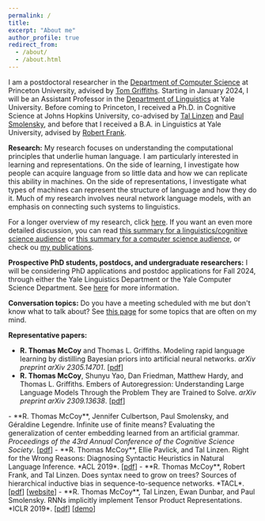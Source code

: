 ```yaml
---
permalink: /
title: 
excerpt: "About me"
author_profile: true
redirect_from: 
  - /about/
  - /about.html
---
```


I am a postdoctoral researcher in the [Department of Computer Science](https://www.cs.princeton.edu/) at Princeton University, advised by [Tom Griffiths](https://cocosci.princeton.edu/tom/index.php). Starting in January 2024, I will be an Assistant Professor in the [Department of Linguistics](https://ling.yale.edu/) at Yale University. Before coming to Princeton, I received a Ph.D. in Cognitive Science at Johns Hopkins University, co-advised by [Tal Linzen](http://tallinzen.net/) and [Paul Smolensky](http://cogsci.jhu.edu/directory/paul-smolensky/), and before that I received a B.A. in Linguistics at Yale University, advised by [Robert Frank](https://ling.yale.edu/people/robert-frank).

**Research:** My research focuses on understanding the computational principles that underlie human language. I am particularly interested in learning and representations. On the side of learning, I investigate how people can acquire language from so little data and how we can replicate this ability in machines. On the side of representations, I investigate what types of machines can represent the structure of language and how they do it. Much of my research involves neural network language models, with an emphasis on connecting such systems to linguistics.

For a longer overview of my research, click [here](https://rtmccoy.com/research/). If you want an even more detailed discussion, you can read [this summary for a linguistics/cognitive science audience](https://rtmccoy.com/files/mccoy_ling_research_statement_10sept2023.pdf) or [this summary for a computer science audience](https://rtmccoy.com/files/mccoy_nlp_research_statement_10sept2023.pdf), or check ou [my publications](https://rtmccoy.com/pubs/).

**Prospective PhD students, postdocs, and undergraduate researchers:** I will be considering PhD applications and postdoc applications for Fall 2024, through either the Yale Linguistics Department or the Yale Computer Science Department. See [here](https://rtmccoy.com/prospective_students_and_postdocs/) for more information.

**Conversation topics:** Do you have a meeting scheduled with me but don't know what to talk about? See [this page](https://rtmccoy.com/topics/) for some topics that are often on my mind.

**Representative papers:**
- <b>R. Thomas McCoy</b> and Thomas L. Griffiths. Modeling rapid language learning by distilling Bayesian priors into artificial neural networks. <em>arXiv preprint arXiv 2305.14701</em>. [<a href="https://arxiv.org/pdf/2305.14701.pdf">pdf</a>]
- <b>R. Thomas McCoy</b>, Shunyu Yao, Dan Friedman, Matthew Hardy, and Thomas L. Griffiths. Embers of Autoregression: Understanding Large Language Models Through the Problem They are Trained to Solve. <em>arXiv preprint arXiv 2309.13638</em>. [<a href="https://arxiv.org/pdf/2309.13638.pdf">pdf</a>]
</p> 
- **R. Thomas McCoy**, Jennifer Culbertson, Paul Smolensky, and Géraldine Legendre. Infinite use of finite means? Evaluating the generalization of center embedding learned from an artificial grammar. <em>Proceedings of the 43rd Annual Conference of the Cognitive Science Society</em>. [<a href="https://psyarxiv.com/r8ct2">pdf</a>] 
- **R. Thomas McCoy**, Ellie Pavlick, and Tal Linzen. Right for the Wrong Reasons: Diagnosing Syntactic Heuristics in Natural Language Inference. *ACL 2019*. [<a href="https://www.aclweb.org/anthology/P19-1334.pdf">pdf</a>]  
- **R. Thomas McCoy**, Robert Frank, and Tal Linzen. Does syntax need to grow on trees? Sources of hierarchical inductive bias in sequence-to-sequence networks. *TACL*. [<a href="https://www.mitpressjournals.org/doi/pdf/10.1162/tacl_a_00304">pdf</a>] [<a href="http://rtmccoy.com/rnn_hierarchical_biases.html">website</a>]
- **R. Thomas McCoy**, Tal Linzen, Ewan Dunbar, and Paul Smolensky. RNNs implicitly implement Tensor Product Representations. *ICLR 2019*. [<a href="https://openreview.net/pdf?id=BJx0sjC5FX">pdf</a>] [<a href="https://tommccoy1.github.io/tpdn/tpr_demo.html">demo</a>]


